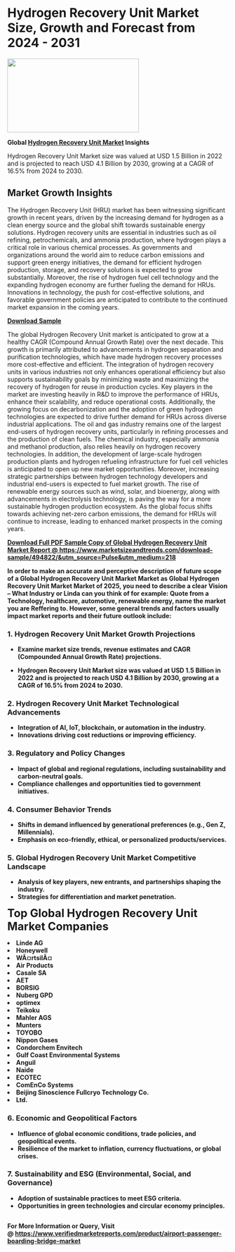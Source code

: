 <H1>Hydrogen Recovery Unit Market Size, Growth and Forecast from 2024 - 2031</H1><img class="aligncenter size-medium wp-image-584254" src="https://thirdeyenews.in/wp-content/uploads/2024/09/Global-Market-Research-300x168.jpeg" alt="" width="300" height="168" /><p><strong>Global&nbsp;<a href="https://www.marketsizeandtrends.com/download-sample/494822/&amp;utm_source=Pulse&amp;utm_medium=218">Hydrogen Recovery Unit Market</a> Insights</strong></p><p>Hydrogen Recovery Unit Market size was valued at USD 1.5 Billion in 2022 and is projected to reach USD 4.1 Billion by 2030, growing at a CAGR of 16.5% from 2024 to 2030.</p><p><h2>Market Growth Insights</h2> <p>The Hydrogen Recovery Unit (HRU) market has been witnessing significant growth in recent years, driven by the increasing demand for hydrogen as a clean energy source and the global shift towards sustainable energy solutions. Hydrogen recovery units are essential in industries such as oil refining, petrochemicals, and ammonia production, where hydrogen plays a critical role in various chemical processes. As governments and organizations around the world aim to reduce carbon emissions and support green energy initiatives, the demand for efficient hydrogen production, storage, and recovery solutions is expected to grow substantially. Moreover, the rise of hydrogen fuel cell technology and the expanding hydrogen economy are further fueling the demand for HRUs. Innovations in technology, the push for cost-effective solutions, and favorable government policies are anticipated to contribute to the continued market expansion in the coming years. </p> <p><strong><a href="#">Download Sample</a></strong></p> <p>The global Hydrogen Recovery Unit market is anticipated to grow at a healthy CAGR (Compound Annual Growth Rate) over the next decade. This growth is primarily attributed to advancements in hydrogen separation and purification technologies, which have made hydrogen recovery processes more cost-effective and efficient. The integration of hydrogen recovery units in various industries not only enhances operational efficiency but also supports sustainability goals by minimizing waste and maximizing the recovery of hydrogen for reuse in production cycles. Key players in the market are investing heavily in R&D to improve the performance of HRUs, enhance their scalability, and reduce operational costs. Additionally, the growing focus on decarbonization and the adoption of green hydrogen technologies are expected to drive further demand for HRUs across diverse industrial applications. The oil and gas industry remains one of the largest end-users of hydrogen recovery units, particularly in refining processes and the production of clean fuels. The chemical industry, especially ammonia and methanol production, also relies heavily on hydrogen recovery technologies. In addition, the development of large-scale hydrogen production plants and hydrogen refueling infrastructure for fuel cell vehicles is anticipated to open up new market opportunities. Moreover, increasing strategic partnerships between hydrogen technology developers and industrial end-users is expected to fuel market growth. The rise of renewable energy sources such as wind, solar, and bioenergy, along with advancements in electrolysis technology, is paving the way for a more sustainable hydrogen production ecosystem. As the global focus shifts towards achieving net-zero carbon emissions, the demand for HRUs will continue to increase, leading to enhanced market prospects in the coming years. <p><strong><a href="#"></p><p><span class=""><strong>Download Full PDF Sample Copy of Global Hydrogen Recovery Unit Market Report</strong> @ <a href="https://www.marketsizeandtrends.com/download-sample/494822/&amp;utm_source=Pulse&amp;utm_medium=218" target="_blank">https://www.marketsizeandtrends.com/download-sample/494822/&amp;utm_source=Pulse&amp;utm_medium=218</a></span></p><p>In order to make an accurate and perceptive description of future scope of a Global&nbsp;Hydrogen Recovery Unit Market Market as Global&nbsp;Hydrogen Recovery Unit Market Market of 2025, you need to describe a clear Vision &ndash; What Industry or Linda can you think of for example: Quote from a Technology, healthcare, automotive, renewable energy, name the market you are Reffering to. However, some general trends and factors usually impact market reports and their future outlook include:</p><h3>1.&nbsp;<strong>Hydrogen Recovery Unit Market Growth Projections</strong></h3><ul><li>Examine market size trends, revenue estimates and CAGR (Compounded Annual Growth Rate) projections.</li><li><p>Hydrogen Recovery Unit Market size was valued at USD 1.5 Billion in 2022 and is projected to reach USD 4.1 Billion by 2030, growing at a CAGR of 16.5% from 2024 to 2030.</p></li></ul><h3>2.&nbsp;<strong>Hydrogen Recovery Unit Market Technological Advancements</strong></h3><ul><li>Integration of AI, IoT, blockchain, or automation in the industry.</li><li>Innovations driving cost reductions or improving efficiency.</li></ul><h3>3.&nbsp;<strong>Regulatory and Policy Changes</strong></h3><ul><li>Impact of global and regional regulations, including sustainability and carbon-neutral goals.</li><li>Compliance challenges and opportunities tied to government initiatives.</li></ul><h3>4.&nbsp;<strong>Consumer Behavior Trends</strong></h3><ul><li>Shifts in demand influenced by generational preferences (e.g., Gen Z, Millennials).</li><li>Emphasis on eco-friendly, ethical, or personalized products/services.</li></ul><h3>5.&nbsp;<strong>Global Hydrogen Recovery Unit Market Competitive Landscape</strong></h3><ul><li>Analysis of key players, new entrants, and partnerships shaping the industry.</li><li>Strategies for differentiation and market penetration.</li></ul><p data-pm-slice="1 1 []"><span style="color: inherit; font-family: inherit; font-size: 25px;">Top Global Hydrogen Recovery Unit Market Companies</span></p><div class="" data-test-id=""><p><li>Linde AG</li><li> Honeywell</li><li> WÃ¤rtsilÃ¤</li><li> Air Products</li><li> Casale SA</li><li> AET</li><li> BORSIG</li><li> Nuberg GPD</li><li> optimex</li><li> Teikoku</li><li> Mahler AGS</li><li> Munters</li><li> TOYOBO</li><li> Nippon Gases</li><li> Condorchem Envitech</li><li> Gulf Coast Environmental Systems</li><li> Anguil</li><li> Naide</li><li> ECOTEC</li><li> ComEnCo Systems</li><li> Beijing Sinoscience Fullcryo Technology Co.</li><li> Ltd.</li></p></div><h3>6.&nbsp;<strong>Economic and Geopolitical Factors</strong></h3><ul><li>Influence of global economic conditions, trade policies, and geopolitical events.</li><li>Resilience of the market to inflation, currency fluctuations, or global crises.</li></ul><h3>7.&nbsp;<strong>Sustainability and ESG (Environmental, Social, and Governance)</strong></h3><ul><li>Adoption of sustainable practices to meet ESG criteria.</li><li>Opportunities in green technologies and circular economy principles.</li></ul><h2><strong style="font-size: 14px;">For More Information or Query, Visit @&nbsp;</strong><a style="background-color: #ffffff; font-size: 14px;" href="https://www.marketsizeandtrends.com/report/hydrogen-recovery-unit-market/" target="_blank">https://www.verifiedmarketreports.com/product/airport-passenger-boarding-bridge-market</a></h2>
